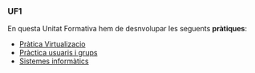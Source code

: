 ### UF1
En questa Unitat Formativa hem de desnvolupar les seguents **pràtiques**:
- [Pràtica Virtualizacio](https://htmlpreview.github.io/?https://github.com/MarcosLopez19/Portfoli/blob/main/Porfoli/M%C3%B2duls/M01-SistemesInform%C3%A0tics/UF1/PraticaVirtualizacio/PrcticaVirtualitzaci_MarcosLopezSalvador.html)
- [Pràctica usuaris i grups](https://htmlpreview.github.io/?https://github.com/MarcosLopez19/Portfoli/blob/main/Porfoli/M%C3%B2duls/M01-SistemesInform%C3%A0tics/UF1/PracticaUsuarios/Prcticausuarisgrupsipermisos.html)
- [Sistemes informàtics](https://htmlpreview.github.io/?https://github.com/MarcosLopez19/Portfoli/blob/main/Porfoli/M%C3%B2duls/M01-SistemesInform%C3%A0tics/UF1/MP01%20-%20Sistemes%20inform%C3%A0tics/MP01SistemesinformticsMarcosLopezSalvador.html)

